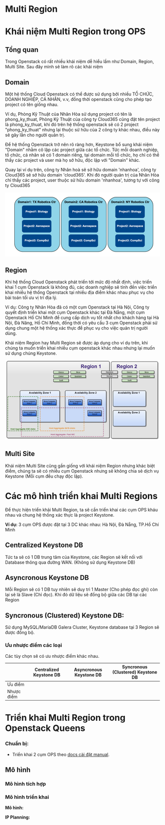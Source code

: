 # Multi Region

# Khái niệm Multi Region trong OPS
## Tổng quan
Trong Openstack có rất nhiều khái niệm dễ hiểu lầm như Domain, Region, Multi Site. Sau đây mình sẽ làm rõ các khái niệm

## Domain
Một hệ thống Cloud Openstack có thể được sử dụng bởi nhiều TỔ CHỨC, DOANH NGHIỆP, CÁ NHÂN, v.v, đồng thời openstack cũng cho phép tạo project có tên giống nhau.

Ví dụ, Phòng Kỹ Thuật của Nhân Hòa sử dụng project có tên là phong_ky_thuat, Phòng Kỹ Thuật của công ty Cloud365 cũng đặt tên project là phong_ky_thuat, khi đó trên hệ thống openstack sẽ có 2 project "phong_ky_thuat" nhưng lại thuộc sử hữu của 2 công ty khác nhau, điều này sẽ gây lẫn cho người quản trị.

Để hệ thống Openstack trở nên rõ ràng hơn, Keystone bổ sung khái niệm "Domain" nhằm cô lập các project giữa các tổ chức. Tức mỗi doanh nghiệp, tổ chức, cá nhân sẽ có 1 domain riêng, tại domain mỗi tổ chức, họ chỉ có thể thấy các project và user mà họ sở hữu, độc lập với "Domain" khác.

Quay lại ví dụ trên, công ty Nhân hoà sẽ sở hữu domain 'nhanhoa', công ty Cloud365 sẽ sở hữu domain 'cloud365'. Khi đó người quản trị của Nhân Hòa chỉ thấy các project, user thuộc sử hữu domain 'nhanhoa', tương tự với công ty Cloud365

<img src="..\images\Screenshot_40.png">

## Region
Khi hệ thống Cloud Openstack phát triển tới mức độ nhất định, việc triển khai 1 cụm Openstack là không đủ, các doanh nghiệp sẽ tính đến việc triển khai nhiều hệ thống Openstack tại nhiều địa điểm khác nhau phục vụ cho bài toán tối ưu vị trí địa lý.

Ví dụ: Công ty Nhân Hòa đã có một cụm Openstack tại Hà Nội, Công ty quyết định triển khai một cụm Openstack khác tại Đà Nẵng, một cụm Openstack Hồ Chí Minh để cung cấp dịch vụ tốt nhất cho khách hàng tại Hà Nội, Đà Năng, Hồ Chí Minh, đồng thời có yêu cầu 3 cụm Openstack phải sử dụng chung một hệ thống xác thực để phục vụ cho việc quản trị người dùng.

Khái niệm Region hay Multi Region sẽ được áp dụng cho ví dụ trên, khi chúng ta muốn triển khai nhiều cụm openstack khác nhau nhưng lại muốn sử dụng chúng Keystone.

<img src="..\images\Screenshot_142.png">

## Multi Site
Khái niệm Multi Site cũng gần giống với khái niệm Region nhưng khác biệt điểm, chúng ta sẽ có nhiều cụm Openstack nhưng sẽ không chia sẻ dịch vụ Keystone (Mỗi cụm đều chạy độc lập).

# Các mô hình triển khai Multi Regions
Để thực hiện triển khải Multi Region, ta sẽ cần triển khai các cụm OPS kháu nhau và chung hệ thống xác thực là project Keystone.

**Ví dụ:** 3 cụm OPS được đặt tại 3 DC khác nhau: Hà Nội, Đà Nẵng, TP.Hồ Chí Minh

## Centralized Keystone DB
Tức ta sẽ có 1 DB trung tâm của Keystone, các Region sẽ kết nối với Database thông qua đường WAN. (Không sử dụng Keystone DB)

## Asyncronous Keystone DB
Mỗi Region sẽ có 1 DB tuy nhiên sẽ duy trì 1 Master (Cho phép đọc ghi) còn lại sẽ là Slave (Chỉ đọc). Khi đó dữ liệu sẽ đồng bộ giữa các DB tại các Region

## Syncronous (Clustered) Keystone DB: 
Sử dụng MySQL/MariaDB Galera Cluster, Keystone database tại 3 Region sẽ được đồng bộ.

### Ưu nhược điểm các loại
Các tùy chọn sẽ có ưu nhược điểm khác nhau.

||Centralized Keystone DB|Asyncronous Keystone DB|Syncronous (Clustered) Keystone DB|
|-|-|-|-|
|Ưu điểm||||
|Nhược điểm||||

# Triển khai Multi Region trong Openstack Queens
### Chuẩn bị:
- Triển khai 2 cụm OPS theo [docs cài đặt manual](./OPS-queen-centos7-install.md).

## Mô hình
### Mô hình tích hợp


### Mô hình triển khai
**Mô hình:**


**IP Planning:**